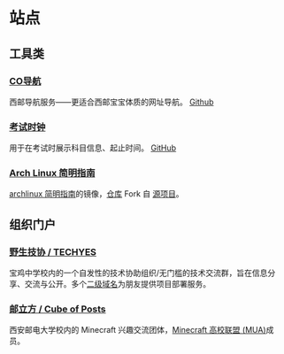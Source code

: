 # 站点

## 工具类

### [CO导航](https://cooo.site) <Badge text="西安邮电大学"/>
西邮导航服务——更适合西邮宝宝体质的网址导航。
[Github](https://github.com/L33Z22L11/XUPT-Nav)

### [考试时钟](https://exam.thisis.host) <Badge text="宝鸡中学"/>
用于在考试时展示科目信息、起止时间。
[GitHub](https://github.com/L33Z22L11/ExamClock)

### [Arch Linux 简明指南](https://arch.cooo.site) <Badge type="info" text="镜像站"/>

[archlinux 简明指南](https://arch.icekylin.online)的镜像，[仓库](https://github.com/L33Z22L11/ArchGuide-Mirror) Fork 自 [源项目](https://github.com/nakanomikuorg/arch-guide)。

## 组织门户

### [野生技协 / TECHYES](https://thisis.host/) <Badge text="宝鸡中学"/>
宝鸡中学校内的一个自发性的技术协助组织/无门槛的技术交流群，旨在信息分享、交流与公开。多个[二级域名](https://thisis.host/site)为朋友提供项目部署服务。

### [邮立方 / Cube of Posts](https://cop.cooo.site/) <Badge text="西安邮电大学"/>
西安邮电大学校内的 Minecraft 兴趣交流团体，[Minecraft 高校联盟 (MUA)](https://www.mualliance.cn/)成员。
